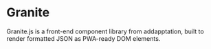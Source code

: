 # Granite
Granite.js is a front-end component library from addapptation, built to render formatted JSON as PWA-ready DOM elements.
